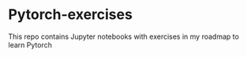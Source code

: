 # Pytorch-exercises
This repo contains Jupyter notebooks with exercises in my roadmap to learn Pytorch
